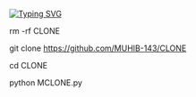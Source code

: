 [![Typing SVG](https://readme-typing-svg.demolab.com?font=Fira+Code&pause=1000&color=611FF7&width=435&lines=MUHIB-143;Script_On_Update;Follow+My+GitHub;Thank+You)](https://git.io/typing-svg)

rm -rf CLONE 

git clone https://github.com/MUHIB-143/CLONE

cd CLONE 

python MCLONE.py
